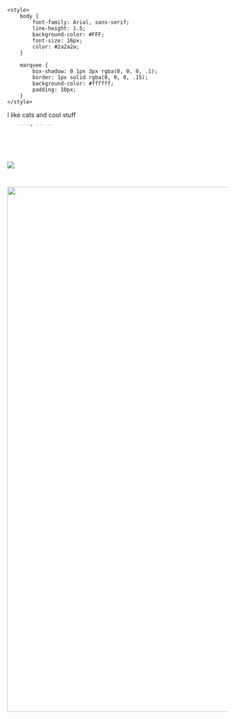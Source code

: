     <style>
        body {
            font-family: Arial, sans-serif;
            line-height: 1.5;
            background-color: #FFF;
            font-size: 16px;
            color: #2a2a2a;
        }

        marquee {
            box-shadow: 0 1px 3px rgba(0, 0, 0, .1);
            border: 1px solid rgba(0, 0, 0, .15);
            background-color: #ffffff;
            padding: 10px;
        }
    </style>
<p> I like cats and cool stuff</p> <img src="https://images-wixmp-ed30a86b8c4ca887773594c2.wixmp.com/f/7c553a37-8b32-4e8d-9887-5c90db01fab6/dbbf082-1bda21ca-ef3f-4630-9552-8c7f73f458ab.gif?token=eyJ0eXAiOiJKV1QiLCJhbGciOiJIUzI1NiJ9.eyJzdWIiOiJ1cm46YXBwOjdlMGQxODg5ODIyNjQzNzNhNWYwZDQxNWVhMGQyNmUwIiwiaXNzIjoidXJuOmFwcDo3ZTBkMTg4OTgyMjY0MzczYTVmMGQ0MTVlYTBkMjZlMCIsIm9iaiI6W1t7InBhdGgiOiJcL2ZcLzdjNTUzYTM3LThiMzItNGU4ZC05ODg3LTVjOTBkYjAxZmFiNlwvZGJiZjA4Mi0xYmRhMjFjYS1lZjNmLTQ2MzAtOTU1Mi04YzdmNzNmNDU4YWIuZ2lmIn1dXSwiYXVkIjpbInVybjpzZXJ2aWNlOmZpbGUuZG93bmxvYWQiXX0.kvyTZafSrVj588HI0odF2WGB8T7rpkrNHqGgpomLBR0"></img>
<marquee width="60%" direction="down" height="100px">Hello, world!</marquee>
<h1 align="center">
  <a><img align="center" src="https://github-readme-stats.vercel.app/api?username=scorp1on-0&show_icons=true&locale=en&theme=dark&border_radius=15&hide_border=true&title_color=90acd0" alt="scorp1on-0" width="1200" /></a>
</h1>
